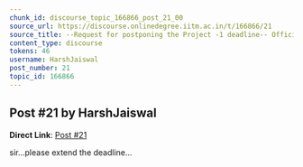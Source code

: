 ```yaml
---
chunk_id: discourse_topic_166866_post_21_00
source_url: https://discourse.onlinedegree.iitm.ac.in/t/166866/21
source_title: --Request for postponing the Project -1 deadline-- Official Response: Extended :)
content_type: discourse
tokens: 46
username: HarshJaiswal
post_number: 21
topic_id: 166866
---
```


## Post #21 by HarshJaiswal

**Direct Link**: [Post #21](https://discourse.onlinedegree.iitm.ac.in/t/166866/21)

sir…please extend the deadline…
